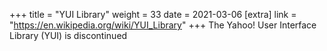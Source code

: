 +++
title = "YUI Library"
weight = 33
date = 2021-03-06
[extra]
link = "https://en.wikipedia.org/wiki/YUI_Library"
+++
The Yahoo! User Interface Library (YUI) is discontinued

